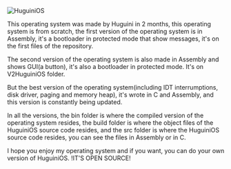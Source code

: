 ![HuguiniOS](https://github.com/user-attachments/assets/8626dd3d-c1d2-4648-8adf-29595efa4268)

This operating system was made by Huguini in 2 months, this operating system is from scratch, the first version of the operating system is in Assembly, it's a bootloader in protected mode that show messages, it's on the first files of the repository.

The second version of the operating system is also made in Assembly and shows GUI(a button), it's also a bootloader in protected mode. It's on V2HuguiniOS folder.

But the best version of the operating system(including IDT interrumptions, disk driver, paging and memory heap), it's wrote in C and Assembly, and this version is constantly being updated.

In all the versions, the bin folder is where the compiled version of the operating system resides, the build folder is where the object files of the HuguiniOS source code resides, and the src folder is where the HuguiniOS source code resides, you can see the files in Assembly or in C.

I hope you enjoy my operating system and if you want, you can do your own version of HuguiniOS. !IT'S OPEN SOURCE!
